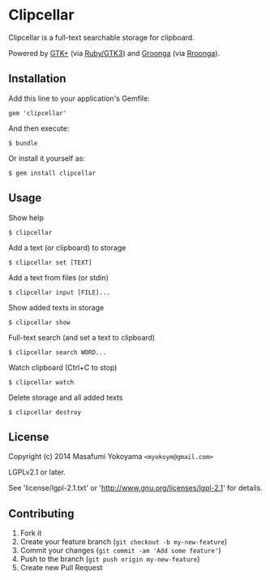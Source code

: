 # Clipcellar

Clipcellar is a full-text searchable storage for clipboard.

Powered by [GTK+][] (via [Ruby/GTK3][]) and [Groonga][] (via [Rroonga][]).

[GTK+]:http://www.gtk.org/
[Ruby/GTK3]:http://ruby-gnome2.sourceforge.jp/
[Groonga]:http://groonga.org/
[Rroonga]:http://ranguba.org/

## Installation

Add this line to your application's Gemfile:

    gem 'clipcellar'

And then execute:

    $ bundle

Or install it yourself as:

    $ gem install clipcellar

## Usage

Show help

    $ clipcellar

Add a text (or clipboard) to storage

    $ clipcellar set [TEXT]

Add a text from files (or stdin)

    $ clipcellar input [FILE]...

Show added texts in storage

    $ clipcellar show

Full-text search (and set a text to clipboard)

    $ clipcellar search WORD...

Watch clipboard (Ctrl+C to stop)

    $ clipcellar watch

Delete storage and all added texts

    $ clipcellar destroy

## License

Copyright (c) 2014 Masafumi Yokoyama `<myokoym@gmail.com>`

LGPLv2.1 or later.

See 'license/lgpl-2.1.txt' or 'http://www.gnu.org/licenses/lgpl-2.1' for details.

## Contributing

1. Fork it
2. Create your feature branch (`git checkout -b my-new-feature`)
3. Commit your changes (`git commit -am 'Add some feature'`)
4. Push to the branch (`git push origin my-new-feature`)
5. Create new Pull Request
